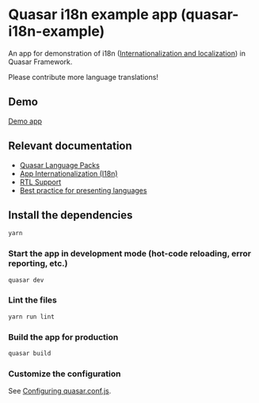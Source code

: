 # Quasar i18n example app (quasar-i18n-example)

An app for demonstration of i18n ([Internationalization and localization](https://en.wikipedia.org/wiki/Internationalization_and_localization)) in Quasar Framework.

Please contribute more language translations!

## Demo
[Demo app](http://quasar-i18-example.surge.sh/)

## Relevant documentation
- [Quasar Language Packs](https://quasar.dev/options/quasar-language-packs)
- [App Internationalization (I18n)](https://quasar.dev/options/app-internationalization)
- [RTL Support](https://quasar.dev/options/rtl-support)
- [Best practice for presenting languages](http://www.flagsarenotlanguages.com/blog/best-practice-for-presenting-languages/)
## Install the dependencies
```bash
yarn
```

### Start the app in development mode (hot-code reloading, error reporting, etc.)
```bash
quasar dev
```

### Lint the files
```bash
yarn run lint
```

### Build the app for production
```bash
quasar build
```

### Customize the configuration
See [Configuring quasar.conf.js](https://quasar.dev/quasar-cli/quasar-conf-js).
